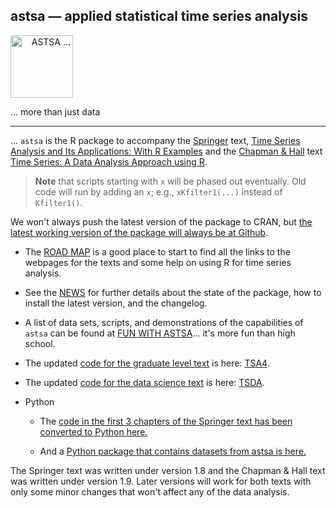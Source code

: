 ## astsa &mdash; applied statistical time series analysis

<img src="https://github.com/nickpoison/astsa/blob/master/fun_with_astsa/figs/astsa.gif" alt="&nbsp; &nbsp; ASTSA ..."  height="100">

... more than just data 

---

... `astsa` is the R package to accompany the [Springer](https://link.springer.com/book/10.1007/978-3-319-52452-8) text, [Time Series Analysis and Its Applications: With R Examples](https://github.com/nickpoison/tsa4)  and the [Chapman & Hall](https://www.routledge.com/Time-Series-A-Data-Analysis-Approach-Using-R/Shumway-Stoffer/p/book/9780367221096) text  [Time Series: A Data Analysis Approach using R](https://github.com/nickpoison/tsda). 


> __Note__ that scripts starting with `x` will be phased out eventually. Old code will run by adding an `x`; e.g., `xKfilter1(...)` instead of `Kfilter1()`.


We won't always push the latest version of the package to CRAN, but [the latest working version of the package will always be at Github](https://github.com/nickpoison/astsa/).

* The [ROAD MAP](https://nickpoison.github.io/) is a good place to start to find all the links to the webpages for the texts and some help on using R for time series analysis. 

* See the [NEWS](https://github.com/nickpoison/astsa/blob/master/NEWS.md) for further details about the state of the package, how to install the latest version, and the changelog.


* A list of data sets, scripts, and demonstrations of the capabilities of `astsa` can be found  at
[FUN WITH ASTSA](https://github.com/nickpoison/astsa/blob/master/fun_with_astsa/fun_with_astsa.md)...  it's more fun than high school.


* The updated [code for the graduate level text](https://github.com/nickpoison/tsa4/blob/master/textRcode.md) is here: [TSA4](https://github.com/nickpoison/tsa4/blob/master/textRcode.md).

* The updated [code for the data science text](https://github.com/nickpoison/tsda/blob/master/Rcode.md) is here: [TSDA](https://github.com/nickpoison/tsda/blob/master/Rcode.md).

* Python

   - The [code in the first 3 chapters of the Springer text has been converted to Python here.](https://github.com/borisgarbuzov/tsa4-python/tree/master/src) 

   - And a [Python package that contains datasets from astsa is here.](https://pypi.org/project/astsadata/)

The Springer text was written under version 1.8 and the Chapman & Hall text was written under version 1.9. Later versions will work for both texts with only some minor changes that won't affect any of the data analysis. 



